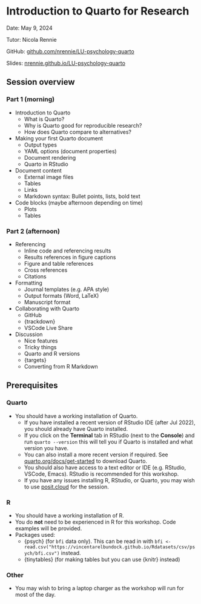 # Introduction to Quarto for Research

Date: May 9, 2024

Tutor: Nicola Rennie

GitHub: [github.com/nrennie/LU-psychology-quarto](https://github.com/nrennie/LU-psychology-quarto)

Slides: [nrennie.github.io/LU-psychology-quarto](https://nrennie.github.io/LU-psychology-quarto)

## Session overview

### Part 1 (morning)

* Introduction to Quarto
  * What is Quarto?
  * Why is Quarto good for reproducible research?
  * How does Quarto compare to alternatives?
* Making your first Quarto document
  * Output types
  * YAML options (document properties)
  * Document rendering
  * Quarto in RStudio
* Document content
  * External image files
  * Tables
  * Links
  * Markdown syntax: Bullet points, lists, bold text
* Code blocks (maybe afternoon depending on time)
  * Plots
  * Tables

### Part 2 (afternoon)

* Referencing
  * Inline code and referencing results
  * Results references in figure captions
  * Figure and table references
  * Cross references
  * Citations
* Formatting
  * Journal templates (e.g. APA style)
  * Output formats (Word, LaTeX)
  * Manuscript format
* Collaborating with Quarto
  * GitHub
  * {trackdown}
  * VSCode Live Share
* Discussion
  * Nice features
  * Tricky things
  * Quarto and R versions
  * {targets}
  * Converting from R Markdown

## Prerequisites

### Quarto

* You should have a working installation of Quarto.
  * If you have installed a recent version of RStudio IDE (after Jul 2022), you should already have Quarto installed.
  * If you click on the **Terminal** tab in RStudio (next to the **Console**) and run `quarto --version` this will tell you if Quarto is installed and what version you have.
  * You can also install a more recent version if required. See [quarto.org/docs/get-started](https://quarto.org/docs/get-started/) to download Quarto. 
  * You should also have access to a text editor or IDE (e.g. RStudio, VSCode, Emacs). RStudio is recommended for this workshop.
  * If you have any issues installing R, RStudio, or Quarto, you may wish to use [posit.cloud](https://posit.cloud/) for the session.

### R

* You should have a working installation of R.
* You do **not** need to be experienced in R for this workshop. Code examples will be provided.
* Packages used: 
  * {psych} (for `bfi` data only). This can be read in with `bfi <- read.csv("https://vincentarelbundock.github.io/Rdatasets/csv/psych/bfi.csv")` instead.
  * {tinytables} (for making tables but you can use {knitr} instead)

### Other

* You may wish to bring a laptop charger as the workshop will run for most of the day.

